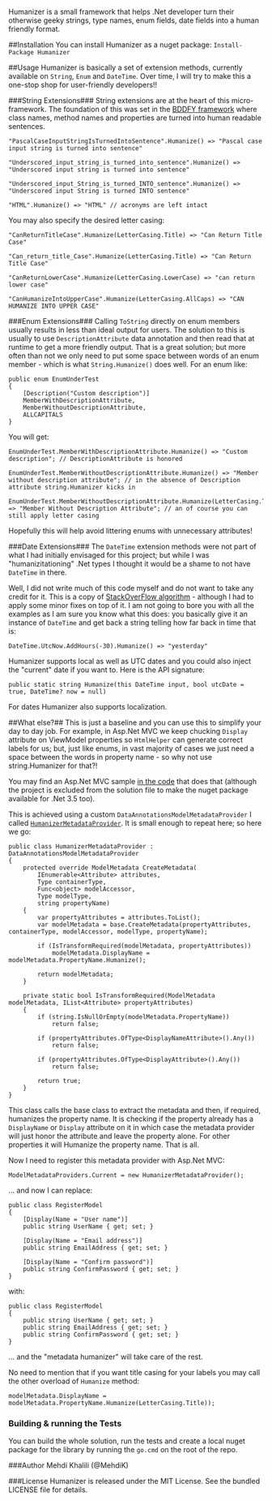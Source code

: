 Humanizer is a small framework that helps .Net developer turn their otherwise geeky strings, type names, enum fields, date fields into a human friendly format.

##Installation
You can install Humanizer as a nuget package: `Install-Package Humanizer`

##Usage
Humanizer is basically a set of extension methods, currently available on <code>String</code>, <code>Enum</code> and <code>DateTime</code>. Over time, I will try to make this a one-stop shop for user-friendly developers!!

###String Extensions###
String extensions are at the heart of this micro-framework. The foundation of this was set in the [BDDFY framework][3] where class names, method names and properties are turned into human readable sentences. 

    "PascalCaseInputStringIsTurnedIntoSentence".Humanize() => "Pascal case input string is turned into sentence"
    
    "Underscored_input_string_is_turned_into_sentence".Humanize() => "Underscored input string is turned into sentence"
    
    "Underscored_input_String_is_turned_INTO_sentence".Humanize() => "Underscored input String is turned INTO sentence"
    
    "HTML".Humanize() => "HTML" // acronyms are left intact

You may also specify the desired letter casing:

    "CanReturnTitleCase".Humanize(LetterCasing.Title) => "Can Return Title Case"
    
    "Can_return_title_Case".Humanize(LetterCasing.Title) => "Can Return Title Case"
    
    "CanReturnLowerCase".Humanize(LetterCasing.LowerCase) => "can return lower case"
    
    "CanHumanizeIntoUpperCase".Humanize(LetterCasing.AllCaps) => "CAN HUMANIZE INTO UPPER CASE"

###Enum Extensions###
Calling <code>ToString</code> directly on enum members usually results in less than ideal output for users. The solution to this is usually to use <code>DescriptionAttribute</code> data annotation and then read that at runtime to get a more friendly output. That is a great solution; but more often than not we only need to put some space between words of an enum member - which is what <code>String.Humanize()</code> does well. For an enum like:

    public enum EnumUnderTest
    {
        [Description("Custom description")]
        MemberWithDescriptionAttribute,
        MemberWithoutDescriptionAttribute,
        ALLCAPITALS
    }

You will get:

    EnumUnderTest.MemberWithDescriptionAttribute.Humanize() => "Custom description"; // DescriptionAttribute is honored
    
    EnumUnderTest.MemberWithoutDescriptionAttribute.Humanize() => "Member without description attribute"; // in the absence of Description attribute string.Humanizer kicks in
    
    EnumUnderTest.MemberWithoutDescriptionAttribute.Humanize(LetterCasing.Title) => "Member Without Description Attribute"; // an of course you can still apply letter casing 

Hopefully this will help avoid littering enums with unnecessary attributes!

###Date Extensions###
The <code>DateTime</code> extension methods were not part of what I had initially envisaged for this project; but while I was "humanizitationing" .Net types I thought it would be a shame to not have <code>DateTime</code> in there. 

Well, I did not write much of this code myself and do not want to take any credit for it. This is a copy of [StackOverFlow algorithm][4] - although I had to apply some minor fixes on top of it. I am not going to bore you with all the examples as I am sure you know what this does: you basically give it an instance of <code>DateTime</code> and get back a string telling how far back in time that is:

    DateTime.UtcNow.AddHours(-30).Humanize() => "yesterday"

Humanizer supports local as well as UTC dates and you could also inject the "current" date if you want to. Here is the API signature:

    public static string Humanize(this DateTime input, bool utcDate = true, DateTime? now = null)

For dates Humanizer also supports localization.

##What else?##
This is just a baseline and you can use this to simplify your day to day job. For example, in Asp.Net MVC we keep chucking <code>Display</code> attribute on ViewModel properties so <code>HtmlHelper</code> can generate correct labels for us; but, just like enums, in vast majority of cases we just need a space between the words in property name - so why not use string.Humanizer for that?! 

You may find an Asp.Net MVC sample [in the code][5] that does that (although the project is excluded from the solution file to make the nuget package available for .Net 3.5 too). 

This is achieved using a custom <code>DataAnnotationsModelMetadataProvider</code> I called <code>[HumanizerMetadataProvider][6]</code>. It is small enough to repeat here; so here we go:

    public class HumanizerMetadataProvider : DataAnnotationsModelMetadataProvider
    {
        protected override ModelMetadata CreateMetadata(
            IEnumerable<Attribute> attributes,
            Type containerType,
            Func<object> modelAccessor,
            Type modelType,
            string propertyName)
        {
            var propertyAttributes = attributes.ToList();
            var modelMetadata = base.CreateMetadata(propertyAttributes, containerType, modelAccessor, modelType, propertyName);
    
            if (IsTransformRequired(modelMetadata, propertyAttributes))
                modelMetadata.DisplayName = modelMetadata.PropertyName.Humanize();
    
            return modelMetadata;
        }
    
        private static bool IsTransformRequired(ModelMetadata modelMetadata, IList<Attribute> propertyAttributes)
        {
            if (string.IsNullOrEmpty(modelMetadata.PropertyName))
                return false;
    
            if (propertyAttributes.OfType<DisplayNameAttribute>().Any())
                return false;
    
            if (propertyAttributes.OfType<DisplayAttribute>().Any())
                return false;
    
            return true;
        }
    }

This class calls the base class to extract the metadata and then, if required, humanizes the property name. It is checking if the property already has a <code>DisplayName</code> or <code>Display</code> attribute on it in which case the metadata provider will just honor the attribute and leave the property alone. For other properties it will Humanize the property name. That is all.

Now I need to register this metadata provider with Asp.Net MVC:

    ModelMetadataProviders.Current = new HumanizerMetadataProvider();

... and now I can replace:

    public class RegisterModel
    {
        [Display(Name = "User name")]
        public string UserName { get; set; }
    
        [Display(Name = "Email address")]
        public string EmailAddress { get; set; }
    
        [Display(Name = "Confirm password")]
        public string ConfirmPassword { get; set; }
    }

with:

    public class RegisterModel
    {
        public string UserName { get; set; }
        public string EmailAddress { get; set; }
        public string ConfirmPassword { get; set; }
    }

... and the "metadata humanizer" will take care of the rest.

No need to mention that if you want title casing for your labels you may call the other overload of <code>Humanize</code> method:

    modelMetadata.DisplayName = modelMetadata.PropertyName.Humanize(LetterCasing.Title));

### Building & running the Tests
You can build the whole solution, run the tests and create a local nuget package for the library by running the `go.cmd` on the root of the repo.

###Author
Mehdi Khalili (@MehdiK)

###License
Humanizer is released under the MIT License. See the bundled LICENSE file for details.

  [1]: https://github.com/MehdiK/Humanizer
  [2]: https://nuget.org/packages/Humanizer
  [3]: http://www.mehdi-khalili.com/bddify-in-action/introduction
  [4]: http://stackoverflow.com/a/12/141101
  [5]: https://github.com/MehdiK/Humanizer
  [6]: https://github.com/MehdiK/Humanizer/blob/master/src/Humanizer.MvcSample/HumanizerMetadataProvider.cs



